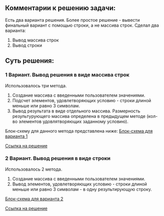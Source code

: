 ## Комментарии к решению задачи:
Есть два варианта решения.
Более простое решение - вывести финальный вариант с помощью строки, а не массива строк.
Сделал два варианта:
1. Вывод массива строк
2. Вывод строки

## Суть решения: 

### 1 Вариант. Вывод решения в виде массива строк
Использовалось три метода. 
1. Создание массива с введенными пользователем значениями.
2. Подсчет элементов, удовлетворяющих условию - строки длиной меньше или равно 3 символам.
3. Вывод результата в виде отдельного массива. Размерность результурующего массива определена в предыдущем методе (кол-во элементов удовлятворяющих заданному условию).

Блок-схему для данного метода представлена ниже:
[Блок-схема для варианта 1](https://github.com/SergeyBra/Final-Homework.-Part-1/blob/main/algorythm%20for%20variant%201.jpg)

[Ссылка на решение](https://github.com/SergeyBra/Final-Homework.-Part-1/blob/main/variant1/Program.cs)

### 2 Вариант. Вывод решения в виде строки
Использовалось 2 метода. 
1. Создание массива с введенными пользователем значениями.
2. Вывод элементов, удовлетворяющих условию - строки длиной меньше или равно 3 символам - в одну результирующую строку.

[Блок-схема для варианта 2](https://github.com/SergeyBra/Final-Homework.-Part-1/blob/main/variant2_scheme.jpg)

[Ссылка на решение](https://github.com/SergeyBra/Final-Homework.-Part-1/blob/main/variant2/Program.cs)

